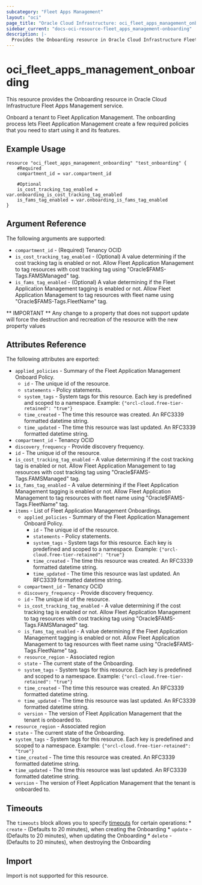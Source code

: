 ```yaml
---
subcategory: "Fleet Apps Management"
layout: "oci"
page_title: "Oracle Cloud Infrastructure: oci_fleet_apps_management_onboarding"
sidebar_current: "docs-oci-resource-fleet_apps_management-onboarding"
description: |-
  Provides the Onboarding resource in Oracle Cloud Infrastructure Fleet Apps Management service
---
```


# oci_fleet_apps_management_onboarding
This resource provides the Onboarding resource in Oracle Cloud Infrastructure Fleet Apps Management service.

Onboard a tenant to Fleet Application Management.
The onboarding process lets Fleet Application Management create a few required policies that you need to start using it and its features.


## Example Usage

```hcl
resource "oci_fleet_apps_management_onboarding" "test_onboarding" {
	#Required
	compartment_id = var.compartment_id

	#Optional
	is_cost_tracking_tag_enabled = var.onboarding_is_cost_tracking_tag_enabled
	is_fams_tag_enabled = var.onboarding_is_fams_tag_enabled
}
```

## Argument Reference

The following arguments are supported:

* `compartment_id` - (Required) Tenancy OCID
* `is_cost_tracking_tag_enabled` - (Optional) A value determining if the cost tracking tag is enabled or not. Allow Fleet Application Management to tag resources with cost tracking tag using "Oracle$FAMS-Tags.FAMSManaged" tag. 
* `is_fams_tag_enabled` - (Optional) A value determining if the Fleet Application Management tagging is enabled or not. Allow Fleet Application Management to tag resources with fleet name using "Oracle$FAMS-Tags.FleetName" tag. 


** IMPORTANT **
Any change to a property that does not support update will force the destruction and recreation of the resource with the new property values

## Attributes Reference

The following attributes are exported:

* `applied_policies` - Summary of the Fleet Application Management Onboard Policy.
	* `id` - The unique id of the resource.
	* `statements` - Policy statements.
	* `system_tags` - System tags for this resource. Each key is predefined and scoped to a namespace. Example: `{"orcl-cloud.free-tier-retained": "true"}` 
	* `time_created` - The time this resource was created. An RFC3339 formatted datetime string.
	* `time_updated` - The time this resource was last updated. An RFC3339 formatted datetime string.
* `compartment_id` - Tenancy OCID
* `discovery_frequency` - Provide discovery frequency.
* `id` - The unique id of the resource.
* `is_cost_tracking_tag_enabled` - A value determining if the cost tracking tag is enabled or not. Allow Fleet Application Management to tag resources with cost tracking tag using "Oracle$FAMS-Tags.FAMSManaged" tag. 
* `is_fams_tag_enabled` - A value determining if the Fleet Application Management tagging is enabled or not. Allow Fleet Application Management to tag resources with fleet name using "Oracle$FAMS-Tags.FleetName" tag. 
* `items` - List of Fleet Application Management Onboardings.
	* `applied_policies` - Summary of the Fleet Application Management Onboard Policy.
		* `id` - The unique id of the resource.
		* `statements` - Policy statements.
		* `system_tags` - System tags for this resource. Each key is predefined and scoped to a namespace. Example: `{"orcl-cloud.free-tier-retained": "true"}` 
		* `time_created` - The time this resource was created. An RFC3339 formatted datetime string.
		* `time_updated` - The time this resource was last updated. An RFC3339 formatted datetime string.
	* `compartment_id` - Tenancy OCID
	* `discovery_frequency` - Provide discovery frequency.
	* `id` - The unique id of the resource.
	* `is_cost_tracking_tag_enabled` - A value determining if the cost tracking tag is enabled or not. Allow Fleet Application Management to tag resources with cost tracking tag using "Oracle$FAMS-Tags.FAMSManaged" tag. 
	* `is_fams_tag_enabled` - A value determining if the Fleet Application Management tagging is enabled or not. Allow Fleet Application Management to tag resources with fleet name using "Oracle$FAMS-Tags.FleetName" tag. 
	* `resource_region` - Associated region
	* `state` - The current state of the Onboarding.
	* `system_tags` - System tags for this resource. Each key is predefined and scoped to a namespace. Example: `{"orcl-cloud.free-tier-retained": "true"}` 
	* `time_created` - The time this resource was created. An RFC3339 formatted datetime string.
	* `time_updated` - The time this resource was last updated. An RFC3339 formatted datetime string.
	* `version` - The version of Fleet Application Management that the tenant is onboarded to.
* `resource_region` - Associated region
* `state` - The current state of the Onboarding.
* `system_tags` - System tags for this resource. Each key is predefined and scoped to a namespace. Example: `{"orcl-cloud.free-tier-retained": "true"}` 
* `time_created` - The time this resource was created. An RFC3339 formatted datetime string.
* `time_updated` - The time this resource was last updated. An RFC3339 formatted datetime string.
* `version` - The version of Fleet Application Management that the tenant is onboarded to.

## Timeouts

The `timeouts` block allows you to specify [timeouts](https://registry.terraform.io/providers/oracle/oci/latest/docs/guides/changing_timeouts) for certain operations:
	* `create` - (Defaults to 20 minutes), when creating the Onboarding
	* `update` - (Defaults to 20 minutes), when updating the Onboarding
	* `delete` - (Defaults to 20 minutes), when destroying the Onboarding


## Import

Import is not supported for this resource.


